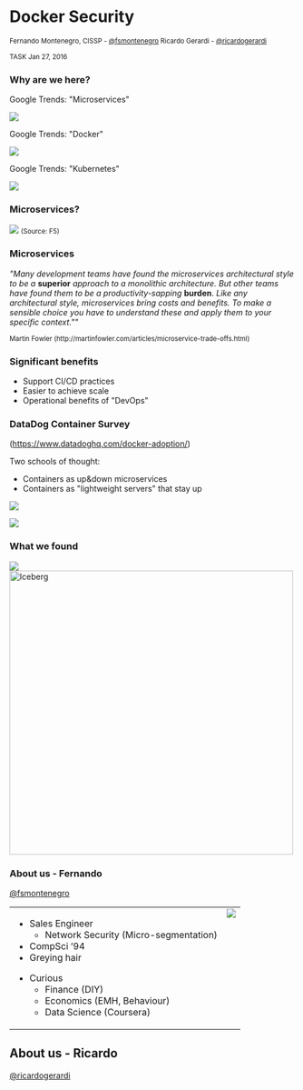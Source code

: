 # Docker Security

<small>

Fernando Montenegro, CISSP - [@fsmontenegro](https://twitter.com/fsmontenegro)
Ricardo Gerardi - [@ricardogerardi](https://twitter.com/ricardogerardi)

TASK Jan 27, 2016
</small>



### Why are we here?

Google Trends: "Microservices"

![](http://fsmontenegro.github.io/dockersec/images/microservicesGT.png)


Google Trends:  "Docker"

![](http://fsmontenegro.github.io/dockersec/images/DockerGT.png)


Google Trends: "Kubernetes"

![](http://fsmontenegro.github.io/dockersec/images/kubernetesGT.png)



### Microservices?
![](http://fsmontenegro.github.io/dockersec/images/microservicesF5.png)
<small>
(Source: F5)
</small>


### Microservices
*"Many development teams have found the microservices architectural style to be a* **superior** *approach to a monolithic architecture. But other teams have found them to be a productivity-sapping* **burden**. *Like any architectural style, microservices bring costs and benefits. To make a sensible choice you have to understand these and apply them to your specific context.""*

<small>
Martin Fowler (http://martinfowler.com/articles/microservice-trade-offs.html)
</small>


### Significant benefits
* Support CI/CD practices
* Easier to achieve scale
* Operational benefits of "DevOps"



### DataDog Container Survey

(https://www.datadoghq.com/docker-adoption/)

Two schools of thought:
* Containers as up&down microservices
* Containers as "lightweight servers" that stay up


![](http://fsmontenegro.github.io/dockersec/images/ddContainerTypes.png)


![](http://fsmontenegro.github.io/dockersec/images/ddContainerLife.png)



### What we found

<img src="http://fsmontenegro.github.io/dockersec/images/Dwarrowdelf_LoTR.png">


<img src="http://fsmontenegro.github.io/dockersec/images/DockerIceberg.jpg"  height="500" alt="Iceberg">



### About us - Fernando
[@fsmontenegro](https://twitter.com/fsmontenegro)

<table>
<tr>
<td style="vertical-align: top;">
<ul>
<li>Sales Engineer
<ul>
<li>Network Security (Micro-segmentation)
</ul>
<li>CompSci ’94
<li>Greying hair
</ul>

<ul>
<li>Curious
<ul>
<li>Finance (DIY)
<li>Economics (EMH, Behaviour)
<li>Data Science (Coursera)
</ul>
</td>

<td valign="top">
<img src="http://fsmontenegro.github.io/dockersec/images/fmcat.png">
</td>
</tr>
</table>



## About us - Ricardo

[@ricardogerardi](https://twitter.com/ricardogerardi)
